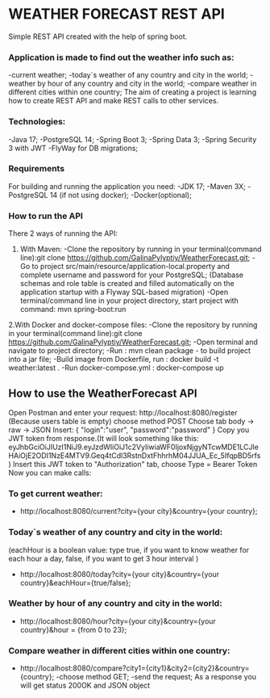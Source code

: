 # WEATHER FORECAST REST API
Simple REST API created with the help of  spring boot.

### Application is made to find out the weather info such as: 
-current weather;
-today`s weather of any country and city in the world;
-weather by hour of any country and city in the world;
-compare weather in different cities within one country;
The aim of creating a project is learning how to create REST API and  make REST calls to other services.

### Technologies:
-Java 17;
-PostgreSQL 14;
-Spring Boot 3;
-Spring Data 3;
-Spring Security 3 with JWT
-FlyWay for DB migrations;

### Requirements
For building and running the application you need:
-JDK 17;
-Maven 3X;
-PostgreSQL 14 (if not using docker);
-Docker(optional);

### How to run the API
There 2 ways of running the API:
1. With Maven:
-Clone the repository by running in your terminal(command line):git clone https://github.com/GalinaPylyptiy/WeatherForecast.git;
-Go to project src/main/resource/application-local.property and complete username and password for your PostgreSQL;
(Database schemas and role table is created and filled automatically on the application startup with a Flyway SQL-based migration)
-Open terminal/command line in your project directory, start project with command: mvn spring-boot:run 

2.With Docker and docker-compose files:
-Clone the repository by running in your terminal(command line):git clone https://github.com/GalinaPylyptiy/WeatherForecast.git;
-Open terminal and navigate to project directory;
-Run : mvn clean package - to build project into a jar file;
-Build image from Dockerfile, run : docker build -t weather:latest .
-Run docker-compose.yml : docker-compose up

## How to use the WeatherForecast API
Open Postman and enter your request:
http://localhost:8080/register (Because users table is empty)
choose method  POST
Choose tab body -> raw -> JSON
Insert:
{
    "login":"user",
    "password":"password"
}
Copy you JWT token from response.(It will look something like this: eyJhbGciOiJIUzI1NiJ9.eyJzdWIiOiJ1c2VyIiwiaWF0IjoxNjgyNTcwMDE1LCJleHAiOjE2ODI1NzE4MTV9.Geq4tCdl3RstnDxtFhhrhM04JJUA_Ec_5IfqpBD5rfs)
Insert this JWT token to "Authorization" tab, choose Type = Bearer Token
Now you can make calls:
### To get current weather:
- http://localhost:8080/current?city={your city}&country={your country};
### Today`s weather of any country and city in the world:
(eachHour is a boolean value: type true, if you want to know weather for each hour a day, false, 
if you want to get 3 hour interval )
- http://localhost:8080/today?city={your city}&country={your country}&eachHour={true/false};
### Weather by hour of any country and city in the world:
- http://localhost:8080/hour?city={your city}&country={your country}&hour = {from 0 to 23};
### Compare weather in different cities within one country:
- http://localhost:8080/compare?city1={city1}&city2={city2}&country={country};
-choose method  GET;
-send the request;
As a response you will get status 200OK and JSON object



